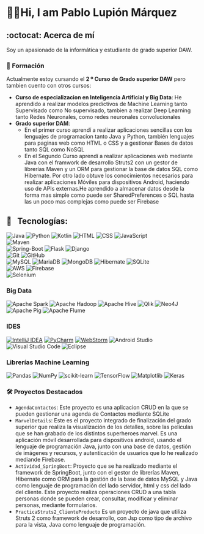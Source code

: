<!--
**Pabloluma/Pabloluma** is a ✨ _special_ ✨ repository because its `README.md` (this file) appears on your GitHub profile.

Here are some ideas to get you started:

- 🔭 I’m currently working on ...
- 🌱 I’m currently learning ...
- 👯 I’m looking to collaborate on ...
- 🤔 I’m looking for help with ...
- 💬 Ask me about ...
- 📫 How to reach me: ...
- 😄 Pronouns: ...
- ⚡ Fun fact: ...
-->

# 👋🏻Hi, I am Pablo Lupión Márquez

## :octocat: Acerca de mí 
Soy un apasionado de la informática y estudiante de grado superior DAW.
<!--
<p align="center">
  <img alt="Muñedo" src="https://cdn.pixabay.com/animation/2022/09/07/08/55/08-55-43-_256.gif" width="auto" height="100"/>
</p>
-->
### 💾 Formación
Actualmente estoy cursando el **2 º Curso de Grado superior DAW** pero tambien cuento con otros cursos:
- **Curso de especializacion en Inteligencia Artificial y Big Data**: He aprendido a realizar modelos predictivos de Machine Learning tanto Supervisado como No supervisado, tambien a realizar Deep Learning tanto Redes Neuronales, como redes neuronales convolucionales
- **Grado superior DAM**:
  <ul>
  <li>En el primer curso aprendí a realizar aplicaciones sencillas con los lenguajes de programacion tanto Java y Python, también lenguajes para paginas web como HTML o CSS y a gestionar Bases de datos tanto SQL como NoSQL</li>
  <li>En el Segundo Curso aprendí a realizar aplicaciones web mediante Java con el framwork de desarrollo Struts2 con un gestor de librerías Maven y un ORM para gestionar la base de datos SQL como Hibernate. Por otro lado obtuve los conocimientos necesarios para realizar aplicaciones Móviles para dispositivos Android, haciendo uso de APIs externas.He aprendido a almacenar datos desde la forma mas simple como puede ser SharedPreferences o SQL hasta las un poco mas complejas como puede ser Firebase </li>
</ul>

<!--### 🌐 Contribuciones
Aquí en GitHub, comparto recursos, ejemplos de código y proyectos que utilizamos en clase, permitiendo a los estudiantes explorar y aprender de manera práctica.-->

## 🎯 &nbsp;&nbsp;Tecnologías:
![Java](https://img.shields.io/badge/Java-F80000?style=for-the-badge&logo=oracle&logoColor=white)
![Python](https://img.shields.io/badge/python-3670A0?style=for-the-badge&logo=python&logoColor=ffdd54)
![Kotlin](https://img.shields.io/badge/kotlin-%237F52FF.svg?style=for-the-badge&logo=kotlin&logoColor=white)
![HTML](https://img.shields.io/badge/HTML5-E34F26?style=for-the-badge&logo=html5&logoColor=white)
![CSS](https://img.shields.io/badge/CSS3-1572B6?style=for-the-badge&logo=css3&logoColor=white)
![JavaScript](https://img.shields.io/badge/JavaScript-323330?style=for-the-badge&logo=javascript&logoColor=yellow)
<br>
![Maven](https://img.shields.io/badge/maven-C71A36?style=for-the-badge&logo=apachemaven&logoColor=white)
<br>
![Spring-Boot](https://img.shields.io/badge/Spring_Boot-F2F4F9?style=for-the-badge&logo=spring-boot)
![Flask](https://img.shields.io/badge/flask-006666?style=for-the-badge&logo=flask&logoColor=white)
![Django](https://img.shields.io/badge/django-%23092E20.svg?style=for-the-badge&logo=django&logoColor=white)
<br>
![Git](https://img.shields.io/badge/git-%23F05033.svg?style=for-the-badge&logo=git&logoColor=white)
![GitHub](https://img.shields.io/badge/github-%23121011.svg?style=for-the-badge&logo=github&logoColor=white)
<br>
![MySQL](https://img.shields.io/badge/mysql-4479A1.svg?style=for-the-badge&logo=mysql&logoColor=white)
![MariaDB](https://img.shields.io/badge/MariaDB-003545?style=for-the-badge&logo=mariadb&logoColor=white)
![MongoDB](https://img.shields.io/badge/MongoDB-%234ea94b.svg?style=for-the-badge&logo=mongodb&logoColor=white)
![Hibernate](https://img.shields.io/badge/Hibernate-59666C?style=for-the-badge&logo=Hibernate&logoColor=white)
![SQLite](https://img.shields.io/badge/sqlite-%2307405e.svg?style=for-the-badge&logo=sqlite&logoColor=white)
<br>
![AWS](https://img.shields.io/badge/AWS-%23FF9900.svg?style=for-the-badge&logo=amazon-aws&logoColor=white)
![Firebase](https://img.shields.io/badge/firebase-%23039BE5.svg?style=for-the-badge&logo=firebase)
<br>
![Selenium](https://img.shields.io/badge/-selenium-%43B02A?style=for-the-badge&logo=selenium&logoColor=white)


### Big Data
![Apache Spark](https://img.shields.io/badge/Apache%20Spark-FDEE21?style=for-the-badge&logo=apachespark&logoColor=black) 
![Apache Hadoop](https://img.shields.io/badge/Apache%20Hadoop-66CCFF?style=for-the-badge&logo=apachehadoop&logoColor=black) 
![Apache Hive](https://img.shields.io/badge/Apache%20Hive-FDEE21?style=for-the-badge&logo=apachehive&logoColor=black)
![Qlik](https://img.shields.io/badge/Qlik-00B2B2?style=for-the-badge&logo=qlik&logoColor=white)
![Neo4J](https://img.shields.io/badge/Neo4j-008CC1?style=for-the-badge&logo=neo4j&logoColor=white)
![Apache Pig](https://img.shields.io/badge/Apache%20Pig-FC5D58?style=for-the-badge&logo=apachepig&logoColor=white)
![Apache Flume](https://img.shields.io/badge/Apache%20Flume-FD9B4D?style=for-the-badge&logo=apacheflume&logoColor=white)



### IDES

[![IntelliJ IDEA](https://img.shields.io/badge/IntelliJ%20IDEA-000000?style=for-the-badge&logo=intellij-idea&logoColor=white)](https://www.jetbrains.com/idea/)
[![PyCharm](https://img.shields.io/badge/PyCharm-21D789?style=for-the-badge&logo=pycharm&logoColor=white)](https://www.jetbrains.com/pycharm/)
[![WebStorm](https://img.shields.io/badge/WebStorm-00C4F7?style=for-the-badge&logo=webstorm&logoColor=white)](https://www.jetbrains.com/webstorm/)
![Android Studio](https://img.shields.io/badge/android%20studio-008f39?style=for-the-badge&logo=android%20studio&logoColor=33CCFF)
![Visual Studio Code](https://img.shields.io/badge/VS%20Code-007ACC?style=for-the-badge&logo=visual-studio-code&logoColor=white)
![Eclipse](https://img.shields.io/badge/Eclipse-FE7A16.svg?style=for-the-badge&logo=Eclipse&logoColor=purple)
 

### Librerías Machine Learning

![Pandas](https://img.shields.io/badge/pandas-%23150458.svg?style=for-the-badge&logo=pandas&logoColor=white)
![NumPy](https://img.shields.io/badge/numpy-%23013243.svg?style=for-the-badge&logo=numpy&logoColor=white)
![scikit-learn](https://img.shields.io/badge/scikit--learn-%23F7931E.svg?style=for-the-badge&logo=scikit-learn&logoColor=white)
![TensorFlow](https://img.shields.io/badge/TensorFlow-%23FF6F00.svg?style=for-the-badge&logo=TensorFlow&logoColor=white)
![Matplotlib](https://img.shields.io/badge/Matplotlib-%23ffffff.svg?style=for-the-badge&logo=Matplotlib&logoColor=black)
![Keras](https://img.shields.io/badge/Keras-%23D00000.svg?style=for-the-badge&logo=Keras&logoColor=white)



### 🛠️ Proyectos Destacados
- `AgendaContactos`: Este proyecto es una aplicacion CRUD en la que se pueden gestionar una agenda de Contactos mediante SQLite
- `MarvelDetails`: Este es el proyecto integrado de finalización del grado superior que realiza la visualización de los detalles, sobre las películas que se han grabado de los distintos superheroes marvel.
Es una aplicación móvil desarrollada para dispositivos android, usando el lenguaje de programación Java, junto con una base de datos, gestión de imágenes y recursos, y autenticación de usuarios que lo he realizado mediande Firebase.
- `Actividad_SpringBoot`: Proyecto que se ha realizado mediante el framework de SpringBoot, junto con el gestor de librerías Maven, Hibernate como ORM para la gestión de la base de datos MySQL y Java como lenguaje de programación del lado servidor, html y css del lado del cliente. Este proyecto realiza operaciones CRUD a una tabla personas donde se pueden crear, consultar, modificar y eliminar personas, mediante formularios.
- `PracticaStruts2_ClienteProducto` Es un proyecto de java que utiliza Struts 2 como framework de desarrollo, con Jsp como tipo de archivo para la vista, Java como lenguaje de programación.

